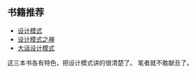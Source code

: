 ## 书籍推荐

- [设计模式](https://s.click.taobao.com/Dw5c6Lw)
- [设计模式之禅](https://s.click.taobao.com/DOic6Lw)
- [大话设计模式](https://s.click.taobao.com/UVIc6Lw)


这三本书各有特色，把设计模式讲的很清楚了。
笔者就不敢献丑了。
